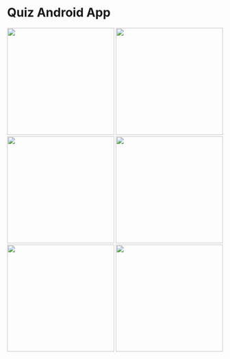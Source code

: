 # Quiz Android App

<img src="https://user-images.githubusercontent.com/66727050/151709814-e5e23867-4e15-4776-a553-da438aae060b.png" width=250 class="center">
<img src="https://user-images.githubusercontent.com/66727050/151709984-978ee426-7008-449c-9f8c-7f9fc4e34284.png" width=250 class="center">
<img src="https://user-images.githubusercontent.com/66727050/151709823-be43ce89-53b2-4b0e-bc86-ae057c392709.png" width=250 class="center">
<img src="https://user-images.githubusercontent.com/66727050/151709995-8e84dd4d-2cdc-4042-9561-b42805ae3af3.png" width=250 class="center">
<img src="https://user-images.githubusercontent.com/66727050/151709999-41b770be-cd4d-4921-a914-e4910217ff18.png" width=250 class="center">
<img src="https://user-images.githubusercontent.com/66727050/151710003-3012a13b-7eea-4469-9398-325338a15f3b.png" width=250 class="center">
